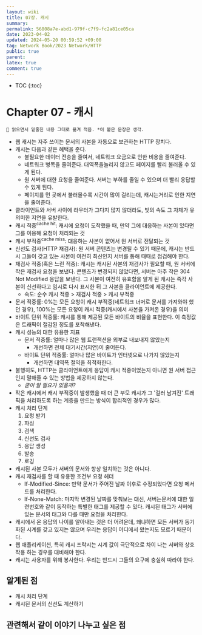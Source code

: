 ```yaml
---
layout: wiki
title: 07장. 캐시
summary: 
permalink: 56808a7e-abd1-979f-c7f9-fc2a81ce05ca
date: 2023-04-02
updated: 2024-05-20 00:59:52 +09:00
tag: Network Book/2023 Network/HTTP 
public: true
parent: 
latex: true
comment: true
---
```


* TOC
{:toc}

# Chapter 07 - 캐시

```
📌 읽으면서 밑줄친 내용 그대로 옮겨 적음. *이 붙은 문장은 생각.
```

- 웹 캐시는 자주 쓰이는 문서의 사본을 자동으로 보관하는 HTTP 장치다.
- 캐시는 다음과 같은 혜택을 준다.
	- 불필요한 데이터 전송을 줄여서, 네트워크 요금으로 인한 비용을 줄여준다.
	- 네트워크 병목을 줄여준다. 대역폭을늘리지 않고도 페이지를 빨리 불러올 수 있게 된다.
	- 원 서버에 대한 요청을 줄여준다. 서버는 부하를 줄일 수 있으며 더 빨리 응답할 수 있게 된다.
	- 페이지를 먼 곳에서 불러올수록 시간이 많이 걸리는데, 캐시는거리로 인한 지연을 줄여준다.
- 클라이언트와 서버 사이에 라우터가 그다지 많지 않더라도, 빛의 속도 그 자체가 유의미한 지연을 유발한다.
- 캐시 적중<sup>cache hit</sup>: 캐시에 요청이 도착했을 때, 만약 그에 대응하는 사본이 있다면 그를 이용해 요청이 처리되는 것
- 캐시 부적중<sup>cache miss</sup>: 대응하는 사본이 없어서 원 서버로 전달되는 것
- 신선도 검사(HTTP 재검사): 원 서버 콘텐츠는 변경될 수 있기 때문에, 캐시는 반드시 그들이 갖고 있는 사본이 여전히 최신인지 서버를 통해 때때로 점검해야 한다.
- 재검사 적중(혹은 느린 적중): 캐시는 캐시된 사본의 재검사가 필요할 때, 원 서버에 작은 재검사 요청을 보낸다. 콘텐츠가 변경되지 않았다면, 서버는 아주 작은 304 Not Modified 응답을 보낸다. 그 사본이 여전히 유효함을 알게 된 캐시는 즉각 사본이 신선하다고 임시로 다시 표시한 뒤 그 사본을 클라이언트에 제공한다.
	- 속도: 순수 캐시 적중 > 재검사 적중 > 캐시 부적중
- 문서 적중률: 0%는 모든 요청이 캐시 부적중(네트워크 너머로 문서를 가져와야 했던 경우), 100%는 모든 요청이 캐시 적중(캐시에서 사본을 가져온 경우)을 의미
- 바이트 단위 적중률: 캐시를 통해 제공된 모든 바이트의 비율을 표현한다. 이 측정값은 트래픽이 절감된 정도를 포착해낸다.
- 캐시 성능의 대한 유용한 지표
	- 문서 적중률: 얼마나 많은 웹 트랜잭션을 외부로 내보내지 않았는지
		- 개선하면 전체 대기시간(지연)이 줄어든다.
	- 바이트 단위 적중률: 얼마나 많은 바이트가 인터넷으로 나가지 않았는지
		- 개선하면 대역폭 절약을 최적화한다.
- 불행히도, HTTP는 클라이언트에게 응답이 캐시 적중이었는지 아니면 원 서버 접근인지 말해줄 수 있는 방법을 제공하지 않는다.
	- *굳이 알 필요가 있을까?*
- 작은 캐시에서 캐시 부적중이 발생했을 때 더 큰 부모 캐시가 그 '걸러 남겨진' 트래픽을 처리하도록 하는 계층을 만드는 방식이 합리적인 경우가 많다.
- 캐시 처리 단계
	1. 요청 받기
	2. 파싱
	3. 검색
	4. 신선도 검사
	5. 응답 생성
	6. 발송
	7. 로깅
- 캐시된 사본 모두가 서버의 문서와 항상 일치하는 것은 아니다.
- 캐시 재검사를 할 때 유용한 조건부 요청 헤더
	- If-Modified-Since: 만약 문서가 주어진 날짜 이후로 수정되었다면 요청 메서드를 처리한다.
	- If-None-Match: 마지막 변경된 날짜를 맞춰보는 대신, 서버는문서에 대한 일련번호와 같이 동작하는 특별한 태그를 제공할 수 있다. 캐시된 태그가 서버에 있는 문서의 태그와 다를 때만 요청을 처리한다.
- 캐시에서 온 응답의 나이를 알아내는 것은 더 어려운데, 왜냐하면 모든 서버가 동기화된 시계를 갖고 있지는 않으며 우리는 응답이 어디에서 왔는지도 모르기 때문이다.
- 웹 애플리케이션, 특히 캐시 프락시는 시계 값이 극단적으로 차이 나는 서버와 상호작용 하는 경우를 대비해야 한다.
- 캐시는 사용자를 위해 봉사한다. 우리는 반드시 그들의 요구에 충실히 따라야 한다.

## 알게된 점

- 캐시 처리 단계
- 캐시된 문서의 신선도 계산하기

## 관련해서 같이 이야기 나누고 싶은 점

